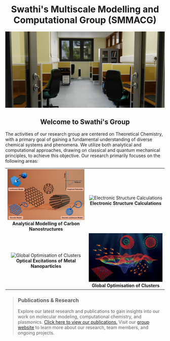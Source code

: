 <div align="center">
    <h1>Swathi's Multiscale Modelling and Computational Group (SMMACG)</h1>
    <img src="Images/Slider-lab.jpg" alt="Lab" width="800"/>
</div>

<div align="center">
    <h2>Welcome to Swathi's Group</h2>
</div>

<p>The activities of our research group are centered on Theoretical Chemistry, with a primary goal of gaining a fundamental understanding of diverse chemical systems and phenomena. We utilize both analytical and computational approaches, drawing on classical and quantum mechanical principles, to achieve this objective. Our research primarily focuses on the following areas:</p>

<div align="center">
  <table>
    <tr>
      <td align="center">
        <img src="Images/analytical.png" alt="Analytical Modelling of Carbon Nanostructures" width="400"/><br/>
        <b>Analytical Modelling of Carbon Nanostructures</b>
      </td>
      <td align="center">
        <img src="Images/electronic-structure.gif" alt="Electronic Structure Calculations" width="400"/><br/>
        <b>Electronic Structure Calculations</b>
      </td>
    </tr>
    <tr>
      <td align="center">
        <img src="Images/plasmon.png" alt="Global Optimisation of Clusters" width="400"/><br/>
        <b>Optical Excitations of Metal Nanoparticles</b>
      </td>
      <td align="center">
        <img src="Images/pes-fish.jpg" alt="Optical Excitations of Metal Nanoparticles" width="400"/><br/>
        <b>Global Optimisation of Clusters</b>
      </td>
    </tr>
  </table>
</div>

> ### Publications & Research
> Explore our latest research and publications to gain insights into our work on molecular modeling, computational chemistry, and plasmonics. [Click here to view our publications.](https://faculty.iisertvm.ac.in/swathi/publications)
> Visit our [group website](https://faculty.iisertvm.ac.in/swathi/home) to learn more about our research, team members, and ongoing projects.


